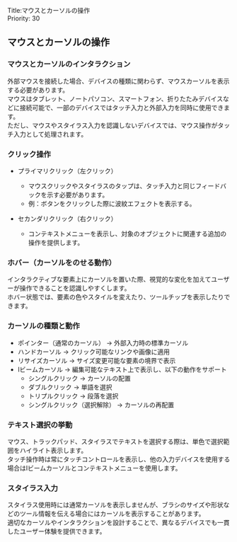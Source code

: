 Title:マウスとカーソルの操作  
Priority: 30  

## マウスとカーソルの操作 

### マウスとカーソルのインタラクション
外部マウスを接続した場合、デバイスの種類に関わらず、マウスカーソルを表示する必要があります。  
マウスはタブレット、ノートパソコン、スマートフォン、折りたたみデバイスなどに接続可能で、一部のデバイスではタッチ入力と外部入力を同時に使用できます。  
ただし、マウスやスタイラス入力を認識しないデバイスでは、マウス操作がタッチ入力として処理されます。

### クリック操作
 - プライマリクリック（左クリック）
   - マウスクリックやスタイラスのタップは、タッチ入力と同じフィードバックを示す必要があります。
   - 例：ボタンをクリックした際に波紋エフェクトを表示する。

 - セカンダリクリック（右クリック）
   - コンテキストメニューを表示し、対象のオブジェクトに関連する追加の操作を提供します。

### ホバー（カーソルをのせる動作）
インタラクティブな要素上にカーソルを置いた際、視覚的な変化を加えてユーザーが操作できることを認識しやすくします。  
ホバー状態では、要素の色やスタイルを変えたり、ツールチップを表示したりできます。  

### カーソルの種類と動作
 - ポインター（通常のカーソル） → 外部入力時の標準カーソル
 - ハンドカーソル → クリック可能なリンクや画像に適用
 - リサイズカーソル → サイズ変更可能な要素の境界で表示
 - Iビームカーソル → 編集可能なテキスト上で表示し、以下の動作をサポート
   - シングルクリック → カーソルの配置
   - ダブルクリック → 単語を選択
   - トリプルクリック → 段落を選択
   - シングルクリック（選択解除） → カーソルの再配置

### テキスト選択の挙動
マウス、トラックパッド、スタイラスでテキストを選択する際は、単色で選択範囲をハイライト表示します。  
タッチ操作時は常にタッチコントロールを表示し、他の入力デバイスを使用する場合はIビームカーソルとコンテキストメニューを使用します。  

### スタイラス入力
スタイラス使用時には通常カーソルを表示しませんが、ブラシのサイズや形状などのツール情報を伝える場合にはカーソルを表示することがあります。  
適切なカーソルやインタラクションを設計することで、異なるデバイスでも一貫したユーザー体験を提供できます。  


